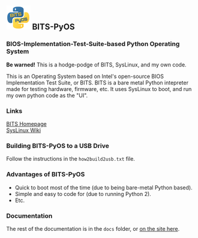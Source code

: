 ## ![Logo](https://raw.githubusercontent.com/sykeben/BITS-PyOS/master/docs/icon.png) BITS-PyOS
### BIOS-Implementation-Test-Suite-based Python Operating System

**Be warned!** This is a hodge-podge of BITS, SysLinux, and my own code.  

This is an Operating System based on Intel's open-source BIOS Implementation Test Suite, or BITS. BITS is a bare metal Python intepreter made for testing hardware, firmware, etc. It uses SysLinux to boot, and run my own python code as the "UI".

### Links

[BITS Homepage](https://biosbits.org/ "BIOS Implementation Test Suite")  
[SysLinux Wiki](https://www.syslinux.org/wiki/index.php?title=The_Syslinux_Project "Syslinux Wiki")

### Building BITS-PyOS to a USB Drive

Follow the instructions in the `how2build2usb.txt` file.

### Advantages of BITS-PyOS

- Quick to boot most of the time (due to being bare-metal Python based).
- Simple and easy to code for (due to running Python 2).
- Etc.

### Documentation

The rest of the documentation is in the `docs` folder, or [on the site here](https://sykeben.github.io/BITS-PyOS).

